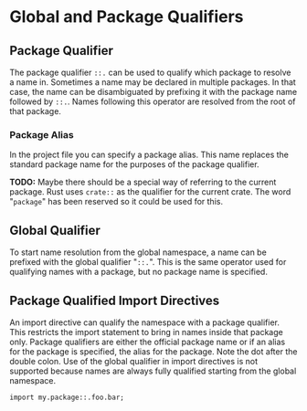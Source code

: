 # Global and Package Qualifiers

## Package Qualifier

The package qualifier `::.` can be used to qualify which package to resolve a name in. Sometimes a
name may be declared in multiple packages. In that case, the name can be disambiguated by prefixing
it with the package name followed by `::.`. Names following this operator are resolved from the root
of that package.

### Package Alias

In the project file you can specify a package alias. This name replaces the standard package name
for the purposes of the package qualifier.

**TODO:** Maybe there should be a special way of referring to the current package. Rust uses
`crate::` as the qualifier for the current crate. The word "`package`" has been reserved so it could
be used for this.

## Global Qualifier

To start name resolution from the global namespace, a name can be prefixed with the global qualifier
"`::.`". This is the same operator used for qualifying names with a package, but no package name is
specified.

## Package Qualified Import Directives

An import directive can qualify the namespace with a package qualifier. This restricts the import
statement to bring in names inside that package only. Package qualifiers are either the official
package name or if an alias for the package is specified, the alias for the package. Note the dot
after the double colon. Use of the global qualifier in import directives is not supported because
names are always fully qualified starting from the global namespace.

```azoth
import my.package::.foo.bar;
```
